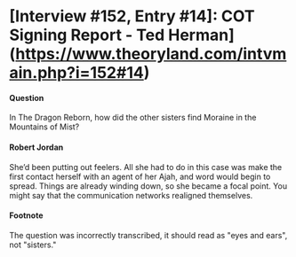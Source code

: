 # [Interview #152, Entry #14]: COT Signing Report - Ted Herman](https://www.theoryland.com/intvmain.php?i=152#14)

#### Question

In The Dragon Reborn, how did the other sisters find Moraine in the Mountains of Mist?

#### Robert Jordan

She’d been putting out feelers. All she had to do in this case was make the first contact herself with an agent of her Ajah, and word would begin to spread. Things are already winding down, so she became a focal point. You might say that the communication networks realigned themselves.

#### Footnote

The question was incorrectly transcribed, it should read as "eyes and ears", not "sisters."

